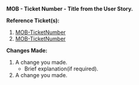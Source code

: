 __MOB - Ticket Number - Title from the User Story.__

__Reference Ticket(s):__
1. [MOB-TicketNumber](https://fourkites.atlassian.net/browse/MOB-TicketNumber)
2. [MOB-TicketNumber](https://fourkites.atlassian.net/browse/MOB-TicketNumber)

__Changes Made:__
1. A change you made.
	- Brief explanation(if required).
2. A change you made.
